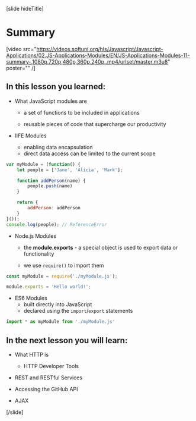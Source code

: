 [slide hideTitle]
# Summary

[video src="https://videos.softuni.org/hls/Javascript/Javascript-Applications/02.JS-Applications-Modules/EN/JS-Applications-Modules-11-summary-,1080p,720p,480p,360p,240p,.mp4/urlset/master.m3u8" poster="" /]

## In this lesson you learned:

- What JavaScript modules are

	* a set of functions to be included in applications

    * reusable pieces of code that supercharge our productivity


- IIFE Modules
    * enabling data encapsulation
    * direct data access can be limited to the current scope

```js 
var myModule = (function() {
    let people = ['Jane', 'Alicia', 'Mark'];

    function addPerson(name) {
        people.push(name)
    }

    return {    
        addPerson: addPerson
    }
}());
console.log(people); // ReferenceError
```

- Node\.js Modules
  
	* the **module.exports** - a special object is used to export data or functionality
  
    * we use `require()` to import them

```js
const myModule = require('./myModule.js');

module.exports = 'Hello world!';
```

- ES6 Modules
	* built directly into JavaScript
	* declared using the `import`/`export` statements

```js
import * as myModule from './myModule.js'
```

## In the next lesson you will learn:

- What HTTP is
  * HTTP Developer Tools

- REST and RESTful Services

- Accessing the GitHub API​

- AJAX

[/slide]
